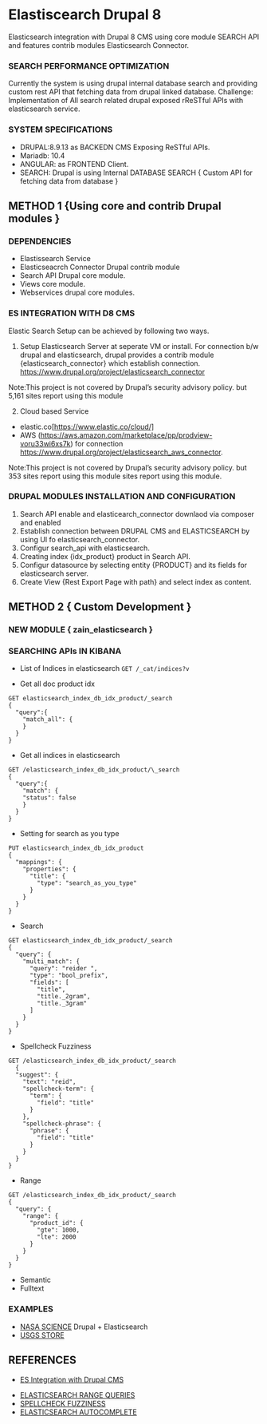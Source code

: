 # Elastiscearch Drupal 8

Elasticsearch integration with Drupal 8 CMS using core module SEARCH API and features contrib modules Elasticsearch Connector.

### SEARCH PERFORMANCE OPTIMIZATION

Currently the system is using drupal internal database search and providing custom rest API that fetching data from drupal linked database.
Challenge: Implementation of All search related drupal exposed rReSTful APIs with elasticsearch service.

### SYSTEM SPECIFICATIONS

- DRUPAL:8.9.13 as BACKEDN CMS Exposing ReSTful APIs.
- Mariadb: 10.4
- ANGULAR: as FRONTEND Client.
- SEARCH: Drupal is using Internal DATABASE SEARCH { Custom API for fetching data from database }

## METHOD 1 {Using core and contrib Drupal modules }

### DEPENDENCIES

- Elastissearch Service
- Elasticseacrch Connector Drupal contrib module
- Search API Drupal core module.
- Views core module.
- Webservices drupal core modules.

### ES INTEGRATION WITH D8 CMS

Elastic Search Setup can be achieved by following two ways.

1. Setup Elasticsearch Server at seperate VM or install. For connection b/w drupal and elasticsearch, drupal provides a contrib module {elasticsearch_connector} which establish connection. https://www.drupal.org/project/elasticsearch_connector

Note:This project is not covered by Drupal’s security advisory policy.
but 5,161 sites report using this module

2. Cloud based Service

- elastic.co[https://www.elastic.co/cloud/]
- AWS (https://aws.amazon.com/marketplace/pp/prodview-voru33wi6xs7k)
  for connection https://www.drupal.org/project/elasticsearch_aws_connector.

Note:This project is not covered by Drupal’s security advisory policy.
but 353 sites report using this module sites report using this module.

### DRUPAL MODULES INSTALLATION AND CONFIGURATION

1. Search API enable and elasticearch_connector downlaod via composer and enabled
2. Establish connection between DRUPAL CMS and ELASTICSEARCH by using UI fo elasticsearch_connector.
3. Configur search_api with elasticsearch.
4. Creating index {idx_product} product in Search API.
5. Configur datasource by selecting entity {PRODUCT} and its fields for elasticsearch server.
6. Create View {Rest Export Page with path} and select index as content.

## METHOD 2 { Custom Development }

### NEW MODULE { zain_elasticsearch }

### SEARCHING APIs IN KIBANA

- List of Indices in elasticsearch
  `GET /_cat/indices?v`

- Get all doc product idx

```
GET elasticsearch_index_db_idx_product/_search
{
  "query":{
    "match_all": {
    }
  }
}
```

- Get all indices in elasticsearch

```
GET /elasticsearch_index_db_idx_product/\_search
{
  "query":{
    "match": {
    "status": false
    }
  }
}

```

- Setting for search as you type

```
PUT elasticsearch_index_db_idx_product
{
  "mappings": {
    "properties": {
      "title": {
        "type": "search_as_you_type"
      }
    }
  }
}
```

- Search

```
GET elasticsearch_index_db_idx_product/_search
{
  "query": {
    "multi_match": {
      "query": "reider ",
      "type": "bool_prefix",
      "fields": [
        "title",
        "title._2gram",
        "title._3gram"
      ]
    }
  }
}
```

- Spellcheck Fuzziness

```
GET /elasticsearch_index_db_idx_product/_search
  {
  "suggest": {
    "text": "reid",
    "spellcheck-term": {
      "term": {
        "field": "title"
      }
    },
    "spellcheck-phrase": {
      "phrase": {
        "field": "title"
      }
    }
  }
}
```

- Range

```
GET /elasticsearch_index_db_idx_product/_search
{
  "query": {
    "range": {
      "product_id": {
        "gte": 1000,
        "lte": 2000
      }
    }
  }
}
```

- Semantic
- Fulltext

### EXAMPLES

- [NASA SCIENCE](https://science.nasa.gov/) Drupal + Elasticsearch
- [USGS STORE](https://store.usgs.gov/)

## REFERENCES

- [ES Integration with Drupal CMS](https://www.lullabot.com/articles/indexing-content-from-drupal-8-to-elasticsearch)
<!-- -[Video](https://opendistro.github.io/for-elasticsearch-docs/docs/elasticsearch/ux/)
- [Video](https://medium.com/quantyca/reviving-an-e-commerce-search-engine-using-elasticsearch-)
- [Video](https://www.youtube.com/watch?v=_h12KHPg_WE)
- [Video](https://www.youtube.com/watch?v=K-DWcM886Z4)
- [Video](https://www.youtube.com/watch?v=_h12KHPg_WE)
- [Video](https://www.youtube.com/watch?v=OoMZPU4EGrU)
- [Video](https://www.youtube.com/watch?v=FkxAfpvRrbc) -->
- [ELASTICSEARCH RANGE QUERIES](https://linuxhint.com/elasticsearch-range-query/)
- [SPELLCHECK FUZZINESS](https://engineering.empathy.co/spellcheck-in-elasticsearch/)
- [ELASTICSEARCH AUTOCOMPLETE](https://opster.com/guides/elasticsearch/how-tos/elasticsearch-auto-complete-guide/)

```

```
